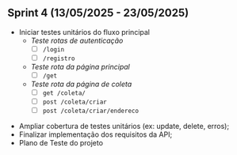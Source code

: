 ## Sprint 4 (13/05/2025 - 23/05/2025)
- Iniciar testes unitários do fluxo principal
  - *Teste rotas de autenticação*
    - [ ] `/login`
    - [ ] `/registro`
  - *Teste rota da página principal*
    - [ ] `/get`
  - *Teste rota da página de coleta*
    - [ ] `get /coleta/`
    - [ ] `post /coleta/criar`
    - [ ] `post /coleta/criar/endereco`
* Ampliar cobertura de testes unitários (ex: update, delete, erros);
* Finalizar implementação dos requisitos da API;
* Plano de Teste do projeto
